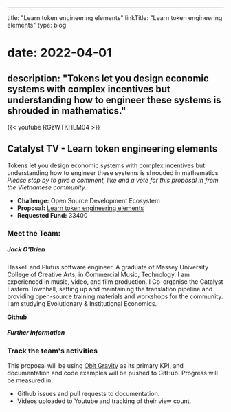 
---
title: "Learn token engineering elements"
linkTitle: "Learn token engineering elements"
type: blog
# date: 2022-04-01
description: "Tokens let you design economic systems with complex incentives but understanding how to engineer these systems is shrouded in mathematics."
---

{{<  youtube RGzWTKHLM04 >}}

## Catalyst TV - Learn token engineering elements

Tokens let you design economic systems with complex incentives but understanding how to engineer these systems is shrouded in mathematics
*Please stop by to give a comment, like and a vote for this proposal in from the Vietnamese community.*

- **Challenge:** Open Source Development Ecosystem  
- **Proposal:** [Learn token engineering elements](https://cardano.ideascale.com/c/idea/398799)  
- **Requested Fund:** 33400

### Meet the Team:

##### **Jack O'Brien**
Haskell and Plutus software engineer. A graduate of Massey University College of Creative Arts, in Commercial Music, Technology. I am experienced in music, video, and film production. I Co-organise the Catalyst Eastern Townhall, setting up and maintaining the translation pipeline and providing open-source training materials and workshops for the community. I am studying Evolutionary & Institutional Economics.

[**Github**](https://github.com/PardusEidolon)

##### Further Information

### Track the team's activities
This proposal will be using [Obit Gravity](https://github.com/orbit-love/orbit-model) as its primary KPI, and documentation and code examples will be pushed to GitHub. Progress will be measured in:

- Github issues and pull requests to documentation.
- Videos uploaded to Youtube and tracking of their view count.

